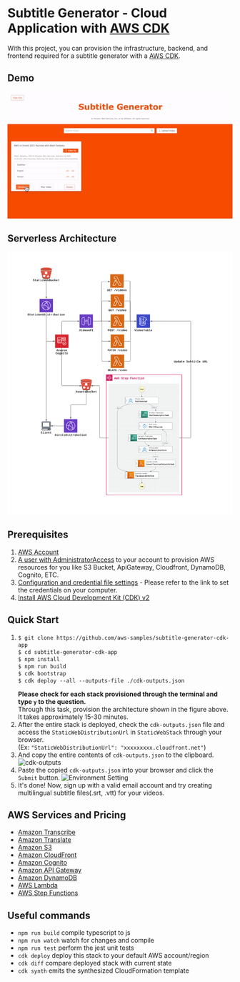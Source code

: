# Subtitle Generator - Cloud Application with [AWS CDK](https://aws.amazon.com/cdk)

With this project, you can provision the infrastructure, backend, and frontend required for a subtitle generator with a [AWS CDK](https://aws.amazon.com/cdk).

## Demo
![demo](./assets/sample.gif)

## Serverless Architecture
![Architecture](./assets/architecture.png)

## Prerequisites
1. [AWS Account](https://aws.amazon.com/ko/resources/create-account/)
2. [A user with AdministratorAccess](https://docs.aws.amazon.com/IAM/latest/UserGuide/getting-started_create-admin-group.html) to your account to provision AWS resources for you like S3 Bucket, ApiGateway, Cloudfront, DynamoDB, Cognito, ETC.
3. [Configuration and credential file settings](https://docs.aws.amazon.com/cli/latest/userguide/cli-configure-files.html) - Please refer to the link to set the credentials on your computer.
4. [Install AWS Cloud Development Kit (CDK) v2](https://docs.aws.amazon.com/cdk/v2/guide/getting_started.html#getting_started_install)

## Quick Start
1. ```shell
   $ git clone https://github.com/aws-samples/subtitle-generator-cdk-app
   $ cd subtitle-generator-cdk-app
   $ npm install
   $ npm run build
   $ cdk bootstrap
   $ cdk deploy --all --outputs-file ./cdk-outputs.json
   ```
   <b>Please check for each stack provisioned through the terminal and type `y` to the question.</b><br>
   Through this task, provision the architecture shown in the figure above. It takes approximately 15-30 minutes.
2. After the entire stack is deployed, check the `cdk-outputs.json` file and access the `StaticWebDistributionUrl` in `StaticWebStack` through your browser.<br>
   (Ex: `"StaticWebDistributionUrl": "xxxxxxxxx.cloudfront.net"`)
3. And copy the entire contents of `cdk-outputs.json` to the clipboard. 
   ![cdk-outputs](./assets/1.png)
4. Paste the copied `cdk-outputs.json` into your browser and click the `Submit` button.
   ![Environment Setting](./assets/2.png)
5. It's done! Now, sign up with a valid email account and try creating multilingual subtitle files(.srt, .vtt) for your videos.

## AWS Services and Pricing
* [Amazon Transcribe](https://aws.amazon.com/transcribe/pricing/)
* [Amazon Translate](https://aws.amazon.com/translate/pricing/)
* [Amazon S3](https://aws.amazon.com/s3/pricing/)
* [Amazon CloudFront](https://aws.amazon.com/cloudfront/pricing/)
* [Amazon Cognito](https://aws.amazon.com/cognito/pricing/)
* [Amazon API Gateway](https://aws.amazon.com/api-gateway/pricing/)
* [Amazon DynamoDB](https://aws.amazon.com/dynamodb/pricing/)
* [AWS Lambda](https://aws.amazon.com/lambda/pricing/)
* [AWS Step Functions](https://aws.amazon.com/step-functions/pricing/)

## Useful commands

 * `npm run build`   compile typescript to js
 * `npm run watch`   watch for changes and compile
 * `npm run test`    perform the jest unit tests
 * `cdk deploy`      deploy this stack to your default AWS account/region
 * `cdk diff`        compare deployed stack with current state
 * `cdk synth`       emits the synthesized CloudFormation template
